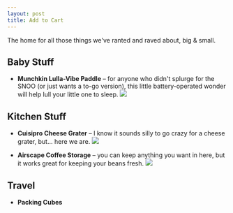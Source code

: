 ```yaml
---
layout: post
title: Add to Cart
---
```

 
The home for all those things we've ranted and raved about, big & small.

## Baby Stuff

- **Munchkin Lulla-Vibe Paddle** – for anyone who didn't splurge for the SNOO (or just wants a to-go version), this little battery-operated wonder will help lull your little one to sleep. 
<a target="_blank"  href="https://www.amazon.com/gp/product/B009UPUFCY/ref=as_li_tl?ie=UTF8&camp=1789&creative=9325&creativeASIN=B009UPUFCY&linkCode=as2&tag=vikariousshop-20&linkId=b96c3244a582d67234b956be8a93f33b"><img border="0" src="//ws-na.amazon-adsystem.com/widgets/q?_encoding=UTF8&MarketPlace=US&ASIN=B009UPUFCY&ServiceVersion=20070822&ID=AsinImage&WS=1&Format=_SL160_&tag=vikariousshop-20" ></a>
 

## Kitchen Stuff

- **Cuisipro Cheese Grater** – I know it sounds silly to go crazy for a cheese grater, but... here we are.
<a target="_blank"  href="https://www.amazon.com/gp/product/B003ZHU8M0/ref=as_li_tl?ie=UTF8&camp=1789&creative=9325&creativeASIN=B003ZHU8M0&linkCode=as2&tag=vikariousshop-20&linkId=6c9172f89e5a8f3b83f8abd49b7f5fa9"><img border="0" src="//ws-na.amazon-adsystem.com/widgets/q?_encoding=UTF8&MarketPlace=US&ASIN=B003ZHU8M0&ServiceVersion=20070822&ID=AsinImage&WS=1&Format=_SL160_&tag=vikariousshop-20" ></a>
 
- **Airscape Coffee Storage** – you can keep anything you want in here, but it works great for keeping your beans fresh.
<a target="_blank"  href="https://www.amazon.com/gp/product/B00167XN14/ref=as_li_tl?ie=UTF8&camp=1789&creative=9325&creativeASIN=B00167XN14&linkCode=as2&tag=vikariousshop-20&linkId=4b319454996ced05df68ffb0f6e293eb"><img border="0" src="//ws-na.amazon-adsystem.com/widgets/q?_encoding=UTF8&MarketPlace=US&ASIN=B00167XN14&ServiceVersion=20070822&ID=AsinImage&WS=1&Format=_SL160_&tag=vikariousshop-20" ></a>
 

## Travel

- **Packing Cubes**
